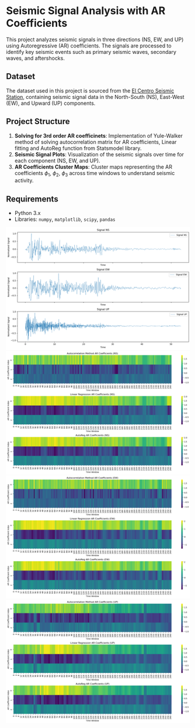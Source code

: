 # Seismic Signal Analysis with AR Coefficients

This project analyzes seismic signals in three directions (NS, EW, and UP) using Autoregressive (AR) coefficients. The signals are processed to identify key seismic events such as primary seismic waves, secondary waves, and aftershocks.

## Dataset

The dataset used in this project is sourced from the [El Centro Seismic Station](https://www.vibrationdata.com/elcentro.htm), containing seismic signal data in the North-South (NS), East-West (EW), and Upward (UP) components.

## Project Structure

1. **Solving for 3rd order AR coefficinets**: Implementation of Yule-Walker method of solving autocorrelation matrix for AR coefficients, Linear fitting and AutoReg function from Statsmodel library.
2. **Seismic Signal Plots**: Visualization of the seismic signals over time for each component (NS, EW, and UP).
3. **AR Coefficients Cluster Maps**: Cluster maps representing the AR coefficients $\phi_1$, $\phi_2$, $\phi_3$ across time windows to understand seismic activity.

## Requirements

- Python 3.x
- Libraries: `numpy`, `matplotlib`, `scipy`, `pandas`

![Original Signals](signal.png)
![AR Coefficients in NS Direction](ns.png)
![AR Coefficients in EW Direction](ew.png)
![AR Coefficients in UP Direction](up.png)
